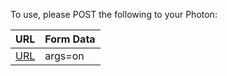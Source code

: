 To use, please POST the following to your Photon:

URL | Form Data
--- | ---
[URL](https://api.particle.io/v1/devices/your-device-ID-goes-here/led?access_token=your-access-token-goes-here) | args=on

